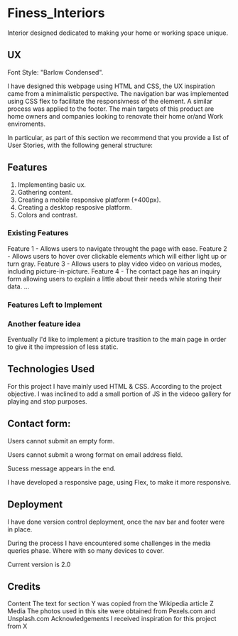 # Finess_Interiors

Interior designed dedicated to making your home or working space unique.

## UX

Font Style: "Barlow Condensed".

I have designed this webpage using HTML and CSS, the UX inspiration came from a minimalistic perspective.
The navigation bar was implemented using CSS flex to facilitate the responsivness of the element.
A similar process was applied to the footer.
The main targets of this product are home owners and companies looking to renovate their home or/and Work enviroments.

In particular, as part of this section we recommend that you provide a list of User Stories, with the following general structure:

<!-- As a user type, I want to perform an action, so that I can achieve a goal.
This section is also where you would share links to any wireframes, mockups, diagrams etc. that you created as part of the design process. These files should themselves either be included as a pdf file in the project itself (in an separate directory), or just hosted elsewhere online and can be in any format that is viewable inside the browser. -->

## Features

1. Implementing basic ux.
2. Gathering content.
3. Creating a mobile responsive platform (+400px).
4. Creating a desktop resposive platform.
5. Colors and contrast.

### Existing Features

Feature 1 - Allows users to navigate throught the page with ease.
Feature 2 - Allows users to hover over clickable elements which will either light up or turn gray.
Feature 3 - Allows users to play video video on various modes, including picture-in-picture.
Feature 4 - The contact page has an inquiry form allowing users to explain a little about their needs while storing their data.
...

### Features Left to Implement

### Another feature idea

Eventually I'd like to implement a picture trasition to the main page in order to give
it the impression of less static.

## Technologies Used

For this project I have mainly used HTML & CSS. According to the project objective.
I was inclined to add a small portion of JS in the videoo gallery for playing and stop purposes.

## Contact form:

Users cannot submit an empty form.

Users cannot submit a wrong format on email address field.

Sucess message appears in the end.

I have developed a responsive page, using Flex, to make it more responsive.

## Deployment

I have done version control deployment, once the nav bar and footer were in place.

During the process I have encountered some challenges in the media queries phase. Where with so many devices to cover.

Current version is 2.0

## Credits

Content
The text for section Y was copied from the Wikipedia article Z
Media
The photos used in this site were obtained from Pexels.com and Unsplash.com
Acknowledgements
I received inspiration for this project from X
